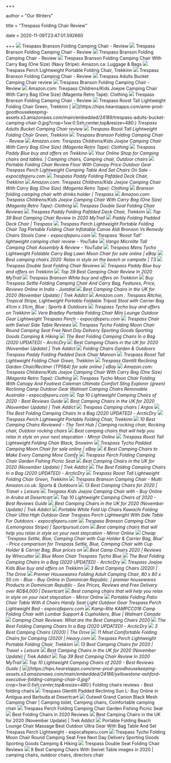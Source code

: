 +++
        
author = "Our Writers"
        
title = "Trespass Folding Chair Review"
        
date = 2020-11-09T23:47:01.592660
        
+++
[ ![](https://www.campingwithstyle.co.uk/wp-content/uploads/2016/07/trespass-camp-chairs-review-00.jpg)](https://www.campingwithstyle.co.uk/wp-content/uploads/2016/07/trespass-camp-chairs-review-00.jpg) Trespass Branson Folding Camping Chair - Review
[ ![](https://www.campingwithstyle.co.uk/wp-content/uploads/2016/07/trespass-camp-chairs-review-01.jpg)](https://www.campingwithstyle.co.uk/wp-content/uploads/2016/07/trespass-camp-chairs-review-01.jpg) Trespass Branson Folding Camping Chair - Review
[ ![](https://www.campingwithstyle.co.uk/wp-content/uploads/2016/07/trespass-camp-chairs-review-02.jpg)](https://www.campingwithstyle.co.uk/wp-content/uploads/2016/07/trespass-camp-chairs-review-02.jpg) Trespass Branson Folding Camping Chair - Review
[ ![](https://images-na.ssl-images-amazon.com/images/I/81%2Bi0uo7LFL._AC_SL1500_.jpg)](https://images-na.ssl-images-amazon.com/images/I/81%2Bi0uo7LFL._AC_SL1500_.jpg) Trespass Branson Folding Camping Chair With Carry Bag (One Size) (Navy  Stripe): Amazon.ca: Luggage & Bags
[ ![](https://www.trekkinn.com/f/13716/137161361/trespass-perch-lightweight-portable-folding-chair.jpg)](https://www.trekkinn.com/f/13716/137161361/trespass-perch-lightweight-portable-folding-chair.jpg) Trespass Perch Lightweight Portable Folding Chair, Trekkinn
[ ![](https://www.campingwithstyle.co.uk/wp-content/uploads/2016/07/trespass-camp-chairs-review-06.jpg)](https://www.campingwithstyle.co.uk/wp-content/uploads/2016/07/trespass-camp-chairs-review-06.jpg) Trespass Branson Folding Camping Chair - Review
[ ![](https://hips.hearstapps.com/ame-prod-goodhousekeeping-assets.s3.amazonaws.com/main/embedded/24189/trespass-adults-bucket-camping-chair-0.jpg)](https://hips.hearstapps.com/ame-prod-goodhousekeeping-assets.s3.amazonaws.com/main/embedded/24189/trespass-adults-bucket-camping-chair-0.jpg) Trespass Adults Bucket Camping Chair review
[ ![](https://www.campingwithstyle.co.uk/wp-content/uploads/2016/07/trespass-camp-chairs-review-05.jpg)](https://www.campingwithstyle.co.uk/wp-content/uploads/2016/07/trespass-camp-chairs-review-05.jpg) Trespass Branson Folding Camping Chair - Review
[ ![](https://images-na.ssl-images-amazon.com/images/I/61x%2B--4g-QL._AC_SL1000_.jpg)](https://images-na.ssl-images-amazon.com/images/I/61x%2B--4g-QL._AC_SL1000_.jpg) Amazon.com: Trespass Childrens/Kids Joejoe Camping Chair With Carry Bag  (One Size) (Magenta Retro Tape): Clothing
[ ![](http://www.campingwithstyle.co.uk/wp-content/uploads/2016/07/trespass-camp-chairs-review-03.jpg)](http://www.campingwithstyle.co.uk/wp-content/uploads/2016/07/trespass-camp-chairs-review-03.jpg) Trespass Branson Folding Camping Chair - Review
[ ![](https://www.trekkinn.com/f/13741/137411436/trespass-roost-tall-lightweight-folding-chair.jpg)](https://www.trekkinn.com/f/13741/137411436/trespass-roost-tall-lightweight-folding-chair.jpg) Trespass Roost Tall Lightweight Folding Chair Green, Trekkinn
[ ![](https://hips.hearstapps.com/ame-prod-goodhousekeeping-assets.s3.amazonaws.com/main/embedded/24189/trespass-adults-bucket-camping-chair-0.jpg?crop=1xw:0.5xh;center,top&resize=480:*)](https://hips.hearstapps.com/ame-prod-goodhousekeeping-assets.s3.amazonaws.com/main/embedded/24189/trespass-adults-bucket-camping-chair-0.jpg?crop=1xw:0.5xh;center,top&resize=480:*) Trespass Adults Bucket Camping Chair review
[ ![](https://www.trekkinn.com/f/13741/137411436_3/trespass-roost-tall-lightweight-folding-chair.jpg)](https://www.trekkinn.com/f/13741/137411436_3/trespass-roost-tall-lightweight-folding-chair.jpg) Trespass Roost Tall Lightweight Folding Chair Green, Trekkinn
[ ![](https://www.campingwithstyle.co.uk/wp-content/uploads/2016/07/trespass-camp-chairs-review-04.jpg)](https://www.campingwithstyle.co.uk/wp-content/uploads/2016/07/trespass-camp-chairs-review-04.jpg) Trespass Branson Folding Camping Chair - Review
[ ![](https://images-na.ssl-images-amazon.com/images/I/710%2BrmNgAHL._AC_SL1500_.jpg)](https://images-na.ssl-images-amazon.com/images/I/710%2BrmNgAHL._AC_SL1500_.jpg) Amazon.com: Trespass Childrens/Kids Joejoe Camping Chair With Carry Bag  (One Size) (Magenta Retro Tape): Clothing
[ ![](https://www.trekkinn.com/f/13755/137556102/trespass-paddy.jpg)](https://www.trekkinn.com/f/13755/137556102/trespass-paddy.jpg) Trespass Paddy Blue buy and offers on Trekkinn
[ ![](https://i.pinimg.com/originals/ae/e2/a2/aee2a238452c628026955d0d324b4dfb.jpg)](https://i.pinimg.com/originals/ae/e2/a2/aee2a238452c628026955d0d324b4dfb.jpg) Your Online Shop for Camping chairs and tables. | Camping chairs, Camping  chair, Outdoor chairs
[ ![](https://www.expocafeperu.com/w/2020/03/portable-folding-chair-review-portable-folding-floor-chair-portable-folding-chair-with-canopy-price-portable-folding-chair.jpg)](https://www.expocafeperu.com/w/2020/03/portable-folding-chair-review-portable-folding-floor-chair-portable-folding-chair-with-canopy-price-portable-folding-chair.jpg) Portable Folding Chair Review Floor With Canopy Price Outdoor Gear Trespass  Perch Lightweight Camping Table And Set Chairs On Sale - expocafeperu.com
[ ![](https://www.trekkinn.com/f/13716/137161358/trespass-paddy-folding-pafdded-deck-chair.jpg)](https://www.trekkinn.com/f/13716/137161358/trespass-paddy-folding-pafdded-deck-chair.jpg) Trespass Paddy Folding Pafdded Deck Chair, Trekkinn
[ ![](https://images-na.ssl-images-amazon.com/images/I/61zlLvzl86L._AC_SX522_.jpg)](https://images-na.ssl-images-amazon.com/images/I/61zlLvzl86L._AC_SX522_.jpg) Amazon.com: Trespass Childrens/Kids Joejoe Camping Chair With Carry Bag  (One Size) (Magenta Retro Tape): Clothing
[ ![](https://www.trespass.com/media/catalog/product/cache/ca61fa9d3bd05ef6fd63a3b37d6f22d9/b/r/branson-uaacmig10002-tst-a_copy_1.jpg)](https://www.trespass.com/media/catalog/product/cache/ca61fa9d3bd05ef6fd63a3b37d6f22d9/b/r/branson-uaacmig10002-tst-a_copy_1.jpg) Branson folding camping chair with drinks holder | Trespass
[ ![](https://images-na.ssl-images-amazon.com/images/I/71Ty%2BeTryrL._AC_SL1500_.jpg)](https://images-na.ssl-images-amazon.com/images/I/71Ty%2BeTryrL._AC_SL1500_.jpg) Amazon.com: Trespass Childrens/Kids Joejoe Camping Chair With Carry Bag  (One Size) (Magenta Retro Tape): Clothing
[ ![](https://media.4rgos.it/i/Argos/8675028_R_Z003A)](https://media.4rgos.it/i/Argos/8675028_R_Z003A) Trespass Double Seat Folding Chair Reviews
[ ![](https://www.trekkinn.com/f/13716/137161358_2/trespass-paddy-folding-pafdded-deck-chair.jpg)](https://www.trekkinn.com/f/13716/137161358_2/trespass-paddy-folding-pafdded-deck-chair.jpg) Trespass Paddy Folding Pafdded Deck Chair, Trekkinn
[ ![](https://mytrailco.com/wp-content/uploads/2020/04/The-best-camping-chair.jpg)](https://mytrailco.com/wp-content/uploads/2020/04/The-best-camping-chair.jpg) Top 39 Best Camping Chair Review In 2020 MyTrail
[ ![](https://www.trespass.com/media/catalog/product/cache/ca61fa9d3bd05ef6fd63a3b37d6f22d9/p/a/paddy-mar_1.jpg)](https://www.trespass.com/media/catalog/product/cache/ca61fa9d3bd05ef6fd63a3b37d6f22d9/p/a/paddy-mar_1.jpg) Paddy Folding Padded Deck Chair | Trespass
[ ![](https://www.expocafeperu.com/w/2020/03/portable-folding-chair-review-portable-folding-chair-with-canopy-portable-folding-baby-chair-portable-folding-chairs-costco-336x280.jpg)](https://www.expocafeperu.com/w/2020/03/portable-folding-chair-review-portable-folding-chair-with-canopy-portable-folding-baby-chair-portable-folding-chairs-costco-336x280.jpg) Trespass Perch Lightweight Portable Folding Chair Tag Portable Folding Chair  Inflatable Canoe Aldi Bronson Vs Remedy Chairs Stools Cane -  expocafeperu.com
[ ![](https://i.ytimg.com/vi/eNIeM8tF1V4/hqdefault.jpg)](https://i.ytimg.com/vi/eNIeM8tF1V4/hqdefault.jpg) Trespass 'Roost Tall' lightweight camping chair review - YouTube
[ ![](https://i.ytimg.com/vi/cq7b1SnmI64/maxresdefault.jpg)](https://i.ytimg.com/vi/cq7b1SnmI64/maxresdefault.jpg) Vango Microlite Tall Camping Chair Assembly & Review - YouTube
[ ![](https://i.ebayimg.com/images/g/7B0AAOSwv-Ze6I3R/s-l1600.jpg)](https://i.ebayimg.com/images/g/7B0AAOSwv-Ze6I3R/s-l1600.jpg) Trespass Mens Tycho Lightweight Foldable Carry Bag Lawn Moon Chair for sale  online | eBay
[ ![](https://cdn.mos.cms.futurecdn.net/iawYUmWRMkH8nGa24Td4kB.jpg)](https://cdn.mos.cms.futurecdn.net/iawYUmWRMkH8nGa24Td4kB.jpg) Best camping chairs 2020: Relax in style on the beach or campsite | T3
[ ![](https://media.4rgos.it/i/Argos/8675028_R_Z002A)](https://media.4rgos.it/i/Argos/8675028_R_Z002A) Trespass Double Seat Folding Chair Reviews
[ ![](https://www.trekkinn.com/f/13755/137556102_3/trespass-paddy.jpg)](https://www.trekkinn.com/f/13755/137556102_3/trespass-paddy.jpg) Trespass Paddy Blue buy and offers on Trekkinn
[ ![](https://mytrailco.com/wp-content/uploads/2020/04/Best-Camping-Chair.jpg)](https://mytrailco.com/wp-content/uploads/2020/04/Best-Camping-Chair.jpg) Top 39 Best Camping Chair Review In 2020 MyTrail
[ ![](https://www.trekkinn.com/f/13716/137169228/trespass-branson.jpg)](https://www.trekkinn.com/f/13716/137169228/trespass-branson.jpg) Trespass Branson White buy and offers on Trekkinn
[ ![](https://images.jdmagicbox.com/quickquotes/images_main/trespass_settle_folding_camping_chair_and_carry_bag_24916384_1.jpg)](https://images.jdmagicbox.com/quickquotes/images_main/trespass_settle_folding_camping_chair_and_carry_bag_24916384_1.jpg) Buy Trespass Settle Folding Camping Chair And Carry Bag, Features, Price,  Reviews Online in India - Justdial
[ ![](https://trekaddict.co.uk/wp-content/uploads/2020/04/4ch-300x288.jpg)](https://trekaddict.co.uk/wp-content/uploads/2020/04/4ch-300x288.jpg) Best Camping Chairs in the UK for 2020 (November Update) | Trek Addict
[ ![](https://images-na.ssl-images-amazon.com/images/I/71tq93E8URL._AC_UX385_.jpg)](https://images-na.ssl-images-amazon.com/images/I/71tq93E8URL._AC_UX385_.jpg) Amazon.com : Trespass Ritchie, Tropical Stripe, Lightweight Portable  Foldable Tripod Stool with Carrier Bag 41cm x 31cm, Blue : Sports & Outdoors
[ ![](https://www.trekkinn.com/f/13762/137622369/trespass-tycho.jpg)](https://www.trekkinn.com/f/13762/137622369/trespass-tycho.jpg) Trespass Tycho buy and offers on Trekkinn
[ ![](https://www.expocafeperu.com/w/2020/03/vera-bradley-portable-folding-chair-mini-portable-folding-chair-portable-folding-lounge-chair-portable-folding-outdoor-chair.jpg)](https://www.expocafeperu.com/w/2020/03/vera-bradley-portable-folding-chair-mini-portable-folding-chair-portable-folding-lounge-chair-portable-folding-outdoor-chair.jpg) Vera Bradley Portable Folding Chair Mini Lounge Outdoor Gear Lightweight  Trespass Perch - expocafeperu.com
[ ![](https://media.4rgos.it/i/Argos/8843472_R_Z001A)](https://media.4rgos.it/i/Argos/8843472_R_Z001A) Trespass Chair with Swivel Side Table Reviews
[ ![](https://i.ebayimg.com/images/g/-RAAAOSwzStdSaQC/s-l640.jpg)](https://i.ebayimg.com/images/g/-RAAAOSwzStdSaQC/s-l640.jpg) Trespass Tycho Folding Moon Chair Round Camping Seat Free Next Day Delivery  Sporting Goods Sporting Goods Camping & Hiking
[ ![](https://www.arcticdry.co.uk/wp-content/uploads/2020/07/trespass-folding-camping-chair.jpg)](https://www.arcticdry.co.uk/wp-content/uploads/2020/07/trespass-folding-camping-chair.jpg) The Best Folding Camping Chairs In a Bag (2020 UPDATED) - ArcticDry
[ ![](https://trekaddict.co.uk/wp-content/uploads/2020/04/Spetebo-XXL-Deluxe-Camping-Chair-242x300.jpg)](https://trekaddict.co.uk/wp-content/uploads/2020/04/Spetebo-XXL-Deluxe-Camping-Chair-242x300.jpg) Best Camping Chairs in the UK for 2020 (November Update) | Trek Addict
[ ![](https://m.media-amazon.com/images/I/41O596QAR1L.jpg)](https://m.media-amazon.com/images/I/41O596QAR1L.jpg) Folding Chairs Garden & Outdoors Trespass Paddy Folding Padded Deck Chair  Maroon
[ ![](https://www.trekkinn.com/f/13741/137411436_2/trespass-roost-tall-lightweight-folding-chair.jpg)](https://www.trekkinn.com/f/13741/137411436_2/trespass-roost-tall-lightweight-folding-chair.jpg) Trespass Roost Tall Lightweight Folding Chair Green, Trekkinn
[ ![](https://i.ebayimg.com/images/g/t0cAAOSwZs1bzrrC/s-l1600.jpg)](https://i.ebayimg.com/images/g/t0cAAOSwZs1bzrrC/s-l1600.jpg) Trespass Glentilt Reclining Garden Chair/Recliner (TP584) for sale online |  eBay
[ ![](https://images-na.ssl-images-amazon.com/images/I/814H71JsQTL._AC_SL1500_.jpg)](https://images-na.ssl-images-amazon.com/images/I/814H71JsQTL._AC_SL1500_.jpg) Amazon.com: Trespass Childrens/Kids Joejoe Camping Chair With Carry Bag  (One Size) (Magenta Retro Tape): Clothing
[ ![](https://www.expocafeperu.com/w/2019/12/trespass-tycho-moon-chair-folding-chair-with-canopy-and-footrest-coleman-ultimate-comfort-sling-chair-explorer-folding-chair-green.jpg)](https://www.expocafeperu.com/w/2019/12/trespass-tycho-moon-chair-folding-chair-with-canopy-and-footrest-coleman-ultimate-comfort-sling-chair-explorer-folding-chair-green.jpg) Trespass Tycho Moon Chair Folding With Canopy And Footrest Coleman Ultimate  Comfort Sling Explorer (green) Reclining Camp Outdoor Gear Walmart Camping  Chairs Removable Australia - expocafeperu.com
[ ![](https://m.media-amazon.com/images/I/41eEzvbgLLL.jpg)](https://m.media-amazon.com/images/I/41eEzvbgLLL.jpg) Top 10 Lightweight Camping Chairs of 2020 - Best Reviews Guide
[ ![](https://trekaddict.co.uk/wp-content/plugins/aawp/public/assets/img/thumb-spacer.png)](https://trekaddict.co.uk/wp-content/plugins/aawp/public/assets/img/thumb-spacer.png) Best Camping Chairs in the UK for 2020 (November Update) | Trek Addict
[ ![](https://media.4rgos.it/s/Argos/8679828_R_SET?w=270&h=270&qlt=75&fmt.jpeg.interlaced=true)](https://media.4rgos.it/s/Argos/8679828_R_SET?w=270&h=270&qlt=75&fmt.jpeg.interlaced=true) Trespass Camping chairs | Argos
[ ![](https://www.arcticdry.co.uk/wp-content/uploads/2020/07/coleman-camping-folding-chair.jpg)](https://www.arcticdry.co.uk/wp-content/uploads/2020/07/coleman-camping-folding-chair.jpg) The Best Folding Camping Chairs In a Bag (2020 UPDATED) - ArcticDry
[ ![](https://www.trekkinn.com/f/13716/137161361_3/trespass-perch-lightweight-portable-folding-chair.jpg)](https://www.trekkinn.com/f/13716/137161361_3/trespass-perch-lightweight-portable-folding-chair.jpg) Trespass Perch Lightweight Portable Folding Chair, Trekkinn
[ ![](https://i.pinimg.com/474x/5d/80/9b/5d809b21df40da82650d0d6cfc5c764d.jpg)](https://i.pinimg.com/474x/5d/80/9b/5d809b21df40da82650d0d6cfc5c764d.jpg) 10 Best Camping Chairs Reviewed - The Tent Hub | Camping rocking chair,  Rocking chair, Outdoor rocking chairs
[ ![](https://i2-prod.mirror.co.uk/incoming/article22445614.ece/ALTERNATES/s615b/0_Screen-Shot-2020-07-30-at-215104.png)](https://i2-prod.mirror.co.uk/incoming/article22445614.ece/ALTERNATES/s615b/0_Screen-Shot-2020-07-30-at-215104.png) Best camping chairs that will help you relax in style on your next  staycation - Mirror Online
[ ![](https://www.snowinn.com/f/13623/136235682/trespass-roost-tall-lightweight-folding-chair.jpg)](https://www.snowinn.com/f/13623/136235682/trespass-roost-tall-lightweight-folding-chair.jpg) Trespass Roost Tall Lightweight Folding Chair Black, Snowinn
[ ![](https://i.ebayimg.com/images/g/uSAAAOSwUwRfT3T0/s-l1600.jpg)](https://i.ebayimg.com/images/g/uSAAAOSwUwRfT3T0/s-l1600.jpg) Trespass Tycho Padded Camping Moon Chair for sale online | eBay
[ ![](https://cdn.morningchores.com/wp-content/uploads/2017/02/Kijaro-Dual-Lock-Folding-Camping-Chair.jpg)](https://cdn.morningchores.com/wp-content/uploads/2017/02/Kijaro-Dual-Lock-Folding-Camping-Chair.jpg) 6 Best Camping Chairs to Make Every Camping More Comfy
[ ![](https://www.picclickimg.com/d/l400/pict/323959646616_/Trespass-Kids-Camp-Chair.jpg)](https://www.picclickimg.com/d/l400/pict/323959646616_/Trespass-Kids-Camp-Chair.jpg) Trespass Perch Folding Camping Chair Garden Fishing Picnic Seat
[ ![](https://trekaddict.co.uk/wp-content/uploads/2020/04/81AtmFOIp0L._AC_SL1500_-254x300.jpg)](https://trekaddict.co.uk/wp-content/uploads/2020/04/81AtmFOIp0L._AC_SL1500_-254x300.jpg) Best Camping Chairs in the UK for 2020 (November Update) | Trek Addict
[ ![](https://www.arcticdry.co.uk/wp-content/uploads/2020/07/vango-kraken-folding-camping-chair.jpg)](https://www.arcticdry.co.uk/wp-content/uploads/2020/07/vango-kraken-folding-camping-chair.jpg) The Best Folding Camping Chairs In a Bag (2020 UPDATED) - ArcticDry
[ ![](https://www.trekkinn.com/f/13741/137411436_9/trespass-roost-tall-lightweight-folding-chair.jpg)](https://www.trekkinn.com/f/13741/137411436_9/trespass-roost-tall-lightweight-folding-chair.jpg) Trespass Roost Tall Lightweight Folding Chair Green, Trekkinn
[ ![](https://images-na.ssl-images-amazon.com/images/I/81ap0lGkMPL._AC_SX466_.jpg)](https://images-na.ssl-images-amazon.com/images/I/81ap0lGkMPL._AC_SX466_.jpg) Trespass Branson Camping Chair - Multi: Amazon.co.uk: Sports & Outdoors
[ ![](https://imagesvc.meredithcorp.io/v3/mm/image?q=85&c=sc&poi=face&w=1500&h=1500&url=https%3A%2F%2Fstatic.onecms.io%2Fwp-content%2Fuploads%2Fsites%2F28%2F2020%2F06%2F02%2Fhelinox-chair-one-original-lightweight-compact-collapsible-camping-chair-AMZN-CHAIR0620.jpg)](https://imagesvc.meredithcorp.io/v3/mm/image?q=85&c=sc&poi=face&w=1500&h=1500&url=https%3A%2F%2Fstatic.onecms.io%2Fwp-content%2Fuploads%2Fsites%2F28%2F2020%2F06%2F02%2Fhelinox-chair-one-original-lightweight-compact-collapsible-camping-chair-AMZN-CHAIR0620.jpg) 13 Best Camping Chairs for 2020 | Travel + Leisure
[ ![](https://m.media-amazon.com/images/I/61Ei7FYt0wL.jpg)](https://m.media-amazon.com/images/I/61Ei7FYt0wL.jpg) Trespass Kids Joejoe Camping Chair with - Buy Online in Aruba at Desertcart
[ ![](https://m.media-amazon.com/images/I/517kCfzMNOL.jpg)](https://m.media-amazon.com/images/I/517kCfzMNOL.jpg) Top 10 Lightweight Camping Chairs of 2020 - Best Reviews Guide
[ ![](https://trekaddict.co.uk/wp-content/uploads/2020/04/Marko-Two-Seater-Camping-Chair-300x271.jpg)](https://trekaddict.co.uk/wp-content/uploads/2020/04/Marko-Two-Seater-Camping-Chair-300x271.jpg) Best Camping Chairs in the UK for 2020 (November Update) | Trek Addict
[ ![](https://www.expocafeperu.com/w/2020/03/portable-white-fold-up-chairs-kawachi-folding-portable-chair-ultra-portable-folding-chair-portable-folding-high-chair.jpg)](https://www.expocafeperu.com/w/2020/03/portable-white-fold-up-chairs-kawachi-folding-portable-chair-ultra-portable-folding-chair-portable-folding-high-chair.jpg) Portable White Fold Up Chairs Kawachi Folding Chair Ultra High Outdoor Gear  Trespass Perch Lightweight With Side Table For Outdoors - expocafeperu.com
[ ![](https://images3.sportpursuit.info/media/catalog/product/cache/1/image/310x310/040ec09b1e35df139433887a97daa66f/b/r/branson_lemongrass.jpg)](https://images3.sportpursuit.info/media/catalog/product/cache/1/image/310x310/040ec09b1e35df139433887a97daa66f/b/r/branson_lemongrass.jpg) Trespass Branson Camping Chair (Lemongrass Stripe) | Sportpursuit.com
[ ![](https://i2-prod.mirror.co.uk/incoming/article22445629.ece/ALTERNATES/s615b/0_Screen-Shot-2020-07-30-at-215643.png)](https://i2-prod.mirror.co.uk/incoming/article22445629.ece/ALTERNATES/s615b/0_Screen-Shot-2020-07-30-at-215643.png) Best camping chairs that will help you relax in style on your next  staycation - Mirror Online
[ ![](https://m.media-amazon.com/images/I/41MS2gVMCvL._AC_SS400_.jpg)](https://m.media-amazon.com/images/I/41MS2gVMCvL._AC_SS400_.jpg)  Cheap 'Trespass Settle, Blue, Camping Chair with Cup Holder & Carrier  Bag, Blue' - Price comparison for Trespass Settle, Blue, Camping Chair with  Cup Holder & Carrier Bag, Blue prices on
[ ![](https://cdn.thewirecutter.com/wp-content/uploads/2017/08/camping-chairs-2x1-fullres-28-1024x512.jpg)](https://cdn.thewirecutter.com/wp-content/uploads/2017/08/camping-chairs-2x1-fullres-28-1024x512.jpg) Best Camp Chairs 2020 | Reviews by Wirecutter
[ ![](https://i.ebayimg.com/00/s/NzY4WDEwMjQ=/z/jTEAAOSws-xdjSWy/$_58.JPG)](https://i.ebayimg.com/00/s/NzY4WDEwMjQ=/z/jTEAAOSws-xdjSWy/$_58.JPG) Blue Moon Chair Trespass Tycho Blue
[ ![](https://www.arcticdry.co.uk/wp-content/uploads/2020/07/portal-folding-camping-chair.jpg)](https://www.arcticdry.co.uk/wp-content/uploads/2020/07/portal-folding-camping-chair.jpg) The Best Folding Camping Chairs In a Bag (2020 UPDATED) - ArcticDry
[ ![](https://www.trekkinn.com/f/13732/137320265/trespass-joejoe-kids.jpg)](https://www.trekkinn.com/f/13732/137320265/trespass-joejoe-kids.jpg) Trespass Joejoe Kids Blue buy and offers on Trekkinn
[ ![](https://images-na.ssl-images-amazon.com/images/I/71g-mqH7M7L._AC_SL1500_.jpg)](https://images-na.ssl-images-amazon.com/images/I/71g-mqH7M7L._AC_SL1500_.jpg) 3 Best Camping Chairs (2020) | The Drive
[ ![](https://images-na.ssl-images-amazon.com/images/I/61WWXYUQxXL.jpg)](https://images-na.ssl-images-amazon.com/images/I/61WWXYUQxXL.jpg) Premier Housewares Folding Adult Camping Chair, 80 x 80 x 50 cm - Blue -  Buy Online in Dominican Republic. | premier housewares Products in  Dominican Republic - See Prices, Reviews and Free Delivery over RD$4,000 |  Desertcart
[ ![](https://i2-prod.mirror.co.uk/incoming/article22445661.ece/ALTERNATES/s615b/0_71yupEHWZCL_AC_SL1500_.jpg)](https://i2-prod.mirror.co.uk/incoming/article22445661.ece/ALTERNATES/s615b/0_71yupEHWZCL_AC_SL1500_.jpg) Best camping chairs that will help you relax in style on your next  staycation - Mirror Online
[ ![](https://www.expocafeperu.com/w/2020/03/portable-folding-patio-chair-portable-folding-table-with-4-chairs-handy-seat-portable-folding-chair-light-portable-folding-chair.jpg)](https://www.expocafeperu.com/w/2020/03/portable-folding-patio-chair-portable-folding-table-with-4-chairs-handy-seat-portable-folding-chair-light-portable-folding-chair.jpg) Portable Folding Patio Chair Table With 4 Chairs Handy Seat Light Outdoor  Gear Trespass Perch Lightweight Bed - expocafeperu.com
[ ![](https://i5.walmartimages.com/asr/4bd8c1b7-0fff-47c3-8131-f216409bea59.8ebaded9e8714dc7d45bad8be51f5420.jpeg)](https://i5.walmartimages.com/asr/4bd8c1b7-0fff-47c3-8131-f216409bea59.8ebaded9e8714dc7d45bad8be51f5420.jpeg) Kamp-Rite KAMPCC016 Camp Folding Chair with Lumbar Support & Cupholders,  Blue | Walmart Canada
[ ![](https://nitrocdn.com/ZbSPpsmyzJzoCgiPLqNwnRIaPXSHjSph/assets/static/source/rev-c322d03/wp-content/uploads/2017/04/Camping-Chair-Reviews-What-are-the-Best-Camping-Chairs-300x169.jpg)](https://nitrocdn.com/ZbSPpsmyzJzoCgiPLqNwnRIaPXSHjSph/assets/static/source/rev-c322d03/wp-content/uploads/2017/04/Camping-Chair-Reviews-What-are-the-Best-Camping-Chairs-300x169.jpg) Camping Chair Reviews: What are the Best Camping Chairs 2020
[ ![](https://www.arcticdry.co.uk/wp-content/uploads/2020/07/vango-camping-chair.jpg)](https://www.arcticdry.co.uk/wp-content/uploads/2020/07/vango-camping-chair.jpg) The Best Folding Camping Chairs In a Bag (2020 UPDATED) - ArcticDry
[ ![](https://images-na.ssl-images-amazon.com/images/I/81NwETe0JbL._AC_SL1500_.jpg)](https://images-na.ssl-images-amazon.com/images/I/81NwETe0JbL._AC_SL1500_.jpg) 3 Best Camping Chairs (2020) | The Drive
[ ![](https://heavy.com/wp-content/uploads/2019/07/kelty-loveseat-camping-chair.jpg?quality=65&strip=all&w=425)](https://heavy.com/wp-content/uploads/2019/07/kelty-loveseat-camping-chair.jpg?quality=65&strip=all&w=425) 11 Most Comfortable Folding Chairs for Camping (2020) | Heavy.com
[ ![](https://www.trekkinn.com/f/13716/137161361_5/trespass-perch-lightweight-portable-folding-chair.jpg)](https://www.trekkinn.com/f/13716/137161361_5/trespass-perch-lightweight-portable-folding-chair.jpg) Trespass Perch Lightweight Portable Folding Chair, Trekkinn
[ ![](https://imagesvc.meredithcorp.io/v3/mm/image?q=85&c=sc&poi=face&w=1500&h=1500&url=https%3A%2F%2Fstatic.onecms.io%2Fwp-content%2Fuploads%2Fsites%2F28%2F2020%2F06%2F02%2Falps-mountaineering-king-kong-chair-AMZN-CHAIR0620.jpg)](https://imagesvc.meredithcorp.io/v3/mm/image?q=85&c=sc&poi=face&w=1500&h=1500&url=https%3A%2F%2Fstatic.onecms.io%2Fwp-content%2Fuploads%2Fsites%2F28%2F2020%2F06%2F02%2Falps-mountaineering-king-kong-chair-AMZN-CHAIR0620.jpg) 13 Best Camping Chairs for 2020 | Travel + Leisure
[ ![](https://trekaddict.co.uk/wp-content/uploads/2020/04/KingCamp-Heavy-Duty-Camping-Folding-Director-Chair-258x300.jpg)](https://trekaddict.co.uk/wp-content/uploads/2020/04/KingCamp-Heavy-Duty-Camping-Folding-Director-Chair-258x300.jpg) Best Camping Chairs in the UK for 2020 (November Update) | Trek Addict
[ ![](https://m.media-amazon.com/images/I/31-7CSuvs7L._SL160_.jpg)](https://m.media-amazon.com/images/I/31-7CSuvs7L._SL160_.jpg) Top 39 Best Camping Chair Review In 2020 MyTrail
[ ![](https://m.media-amazon.com/images/I/41243BDPapL.jpg)](https://m.media-amazon.com/images/I/41243BDPapL.jpg) Top 10 Lightweight Camping Chairs of 2020 - Best Reviews Guide
[ ![](https://hips.hearstapps.com/ame-prod-goodhousekeeping-assets.s3.amazonaws.com/main/embedded/24186/yellowstone-ashford-executive-folding-camping-chair-0.jpg?crop=1xw:0.5xh;center,top&resize=480:*)](https://hips.hearstapps.com/ame-prod-goodhousekeeping-assets.s3.amazonaws.com/main/embedded/24186/yellowstone-ashford-executive-folding-camping-chair-0.jpg?crop=1xw:0.5xh;center,top&resize=480:*) Folding chairs reviews - Best folding chairs
[ ![](https://images-na.ssl-images-amazon.com/images/I/81--O2qh%2BeL.jpg)](https://images-na.ssl-images-amazon.com/images/I/81--O2qh%2BeL.jpg) Trespass Glentilt Padded Reclining Sun L- Buy Online in Antigua and Barbuda  at Desertcart
[ ![](https://i.pinimg.com/originals/7f/a8/d7/7fa8d736b58d62e8ad0f44a8a322332b.jpg)](https://i.pinimg.com/originals/7f/a8/d7/7fa8d736b58d62e8ad0f44a8a322332b.jpg) Outwell Grand Canion Black Mesh Camping Chair | Camping toilet, Camping  chairs, Comfortable camping chair
[ ![](https://www.picclickimg.com/d/l400/pict/202808264737_/Trespass-Quick-Pitch-XL-Camping-Beds-X-2.jpg)](https://www.picclickimg.com/d/l400/pict/202808264737_/Trespass-Quick-Pitch-XL-Camping-Beds-X-2.jpg) Trespass Perch Folding Camping Chair Garden Fishing Picnic Seat
[ ![](https://authoritytoplist.com/wp-content/uploads/2019/10/Coleman-Portable-Camping-Quad-Chair-e1571295184810.jpg)](https://authoritytoplist.com/wp-content/uploads/2019/10/Coleman-Portable-Camping-Quad-Chair-e1571295184810.jpg) Best Folding Chairs in 2020 Reviews
[ ![](https://trekaddict.co.uk/wp-content/uploads/2020/04/Asteri-Reclining-Camping-Chair-300x251.jpg)](https://trekaddict.co.uk/wp-content/uploads/2020/04/Asteri-Reclining-Camping-Chair-300x251.jpg) Best Camping Chairs in the UK for 2020 (November Update) | Trek Addict
[ ![](https://www.expocafeperu.com/w/2020/03/portable-folding-beach-lounge-chair-portable-folding-massage-chair-best-portable-outdoor-folding-chair-ultra-portable-folding-chair.jpg)](https://www.expocafeperu.com/w/2020/03/portable-folding-beach-lounge-chair-portable-folding-massage-chair-best-portable-outdoor-folding-chair-ultra-portable-folding-chair.jpg) Portable Folding Beach Lounge Chair Massage Best Outdoor Ultra Gear With  Bag Table And Set Trespass Perch Lightweight - expocafeperu.com
[ ![](https://i0.wp.com/ae01.alicdn.com/kf/HLB1jJSMM9zqK1RjSZFLq6An2XXaw/-font-b-Portable-b-font-Collapsible-font-b-Moon-b-font-font-b-Chair-b.jpg)](https://i0.wp.com/ae01.alicdn.com/kf/HLB1jJSMM9zqK1RjSZFLq6An2XXaw/-font-b-Portable-b-font-Collapsible-font-b-Moon-b-font-font-b-Chair-b.jpg) Trespass Tycho Folding Moon Chair Round Camping Seat Free Next Day Delivery  Sporting Goods Sporting Goods Camping & Hiking
[ ![](https://media.4rgos.it/i/Argos/8843472_R_Z002A?w=750&h=440&qlt=70)](https://media.4rgos.it/i/Argos/8843472_R_Z002A?w=750&h=440&qlt=70) Trespass Double Seat Folding Chair Reviews
[ ![](https://i.pinimg.com/236x/0e/f2/a3/0ef2a3e10042adf16ceee59bef161b90.jpg)](https://i.pinimg.com/236x/0e/f2/a3/0ef2a3e10042adf16ceee59bef161b90.jpg) 9 Best Camping Chairs With Swivel Table images in 2020 | camping chairs,  outdoor chairs, directors chair
